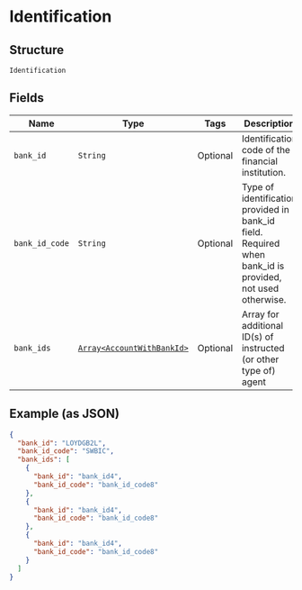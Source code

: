 
# Identification

## Structure

`Identification`

## Fields

| Name | Type | Tags | Description |
|  --- | --- | --- | --- |
| `bank_id` | `String` | Optional | Identification code of the financial institution. |
| `bank_id_code` | `String` | Optional | Type of identification provided in bank_id field. Required when bank_id is provided, not used otherwise. |
| `bank_ids` | [`Array<AccountWithBankId>`](../../doc/models/account-with-bank-id.md) | Optional | Array for additional ID(s) of instructed (or other type of) agent |

## Example (as JSON)

```json
{
  "bank_id": "LOYDGB2L",
  "bank_id_code": "SWBIC",
  "bank_ids": [
    {
      "bank_id": "bank_id4",
      "bank_id_code": "bank_id_code8"
    },
    {
      "bank_id": "bank_id4",
      "bank_id_code": "bank_id_code8"
    },
    {
      "bank_id": "bank_id4",
      "bank_id_code": "bank_id_code8"
    }
  ]
}
```

